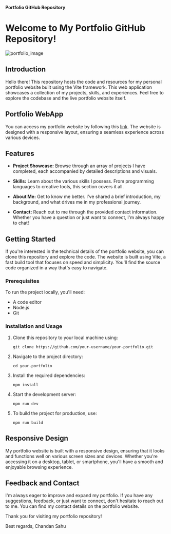 **Portfolio GitHub Repository**

# Welcome to My Portfolio GitHub Repository!

![portfolio_image](https://github.com/ChandanSahu98/MyPortfolio/assets/52382395/13f7a5e7-6f6e-40ab-be97-d5bb91f5f7c7)

## Introduction

Hello there! This repository hosts the code and resources for my personal portfolio website built using the Vite framework. This web application showcases a collection of my projects, skills, and experiences. Feel free to explore the codebase and the live portfolio website itself.

## Portfolio WebApp

You can access my portfolio website by following this [link](https://my-portfolio-five-theta-11.vercel.app/). The website is designed with a responsive layout, ensuring a seamless experience across various devices.

## Features

- **Project Showcase:** Browse through an array of projects I have completed, each accompanied by detailed descriptions and visuals.

- **Skills:** Learn about the various skills I possess. From programming languages to creative tools, this section covers it all.

- **About Me:** Get to know me better. I've shared a brief introduction, my background, and what drives me in my professional journey.

- **Contact:** Reach out to me through the provided contact information. Whether you have a question or just want to connect, I'm always happy to chat!

## Getting Started

If you're interested in the technical details of the portfolio website, you can clone this repository and explore the code. The website is built using Vite, a fast build tool that focuses on speed and simplicity. You'll find the source code organized in a way that's easy to navigate.

### Prerequisites

To run the project locally, you'll need:

- A code editor
- Node.js
- Git

### Installation and Usage

1. Clone this repository to your local machine using:
   ```
   git clone https://github.com/your-username/your-portfolio.git
   ```

2. Navigate to the project directory:
   ```
   cd your-portfolio
   ```

3. Install the required dependencies:
   ```
   npm install
   ```

4. Start the development server:
   ```
   npm run dev
   ```

5. To build the project for production, use:
   ```
   npm run build
   ```

## Responsive Design

My portfolio website is built with a responsive design, ensuring that it looks and functions well on various screen sizes and devices. Whether you're accessing it on a desktop, tablet, or smartphone, you'll have a smooth and enjoyable browsing experience.

## Feedback and Contact

I'm always eager to improve and expand my portfolio. If you have any suggestions, feedback, or just want to connect, don't hesitate to reach out to me. You can find my contact details on the portfolio website.

Thank you for visiting my portfolio repository!

Best regards,
Chandan Sahu
